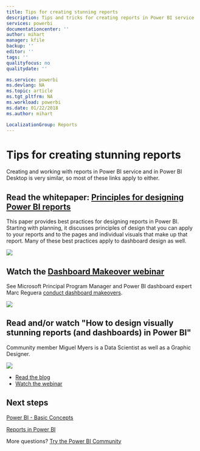 ```yaml
---
title: Tips for creating stunning reports
description: Tips and tricks for creating reports in Power BI service
services: powerbi
documentationcenter: ''
author: mihart
manager: kfile
backup: ''
editor: ''
tags: ''
qualityfocus: no
qualitydate: ''

ms.service: powerbi
ms.devlang: NA
ms.topic: article
ms.tgt_pltfrm: NA
ms.workload: powerbi
ms.date: 01/22/2018
ms.author: mihart

LocalizationGroup: Reports
---
```

# Tips for creating stunning reports
Creating and working with reports in Power BI service and in Power BI Desktop is very similar, so most of these links apply to either.

## Read the whitepaper: [Principles for designing Power BI reports](power-bi-visualization-best-practices.md)
This paper provides best practices for designing reports in Power BI. Starting with planning, it discusses principles of design that you can apply to your reports and to the pages and individual visuals that make up that report. Many of these best practices apply to dashboard design as well.

![](media/power-bi-reports-tips-and-tricks-for-creating/power-bi-example.png)

## Watch the [Dashboard Makeover webinar](https://info.microsoft.com/CO-PowerBI-WBNR-FY16-05May-12-Dashboard-Makeover-Registration.html)
See Microsoft Principal Program Manager and Power BI dashboard expert Marc Reguera [conduct dashboard makeovers](https://info.microsoft.com/CO-PowerBI-WBNR-FY16-05May-12-Dashboard-Makeover-Registration.html).

![](media/power-bi-reports-tips-and-tricks-for-creating/power-bi-makeover-webinar.png)

## Read and/or watch "How to design visually stunning reports (and dashboards) in Power BI"
Community member Miguel Myers is a Data Scientist as well as a Graphic Designer.

![](media/power-bi-reports-tips-and-tricks-for-creating/power-bi-reports.png)

* [Read the blog](https://powerbi.microsoft.com/blog/how-to-design-visually-stunning-reports/)
* [Watch the webinar](https://info.microsoft.com/CO-PowerBI-WBNR-FY16-04Apr-19-Design-Reports-in-PowerBI-Registration.html)

## Next steps 
[Power BI - Basic Concepts](service-basic-concepts.md)

[Reports in Power BI](service-reports.md)

More questions? [Try the Power BI Community](http://community.powerbi.com/)

